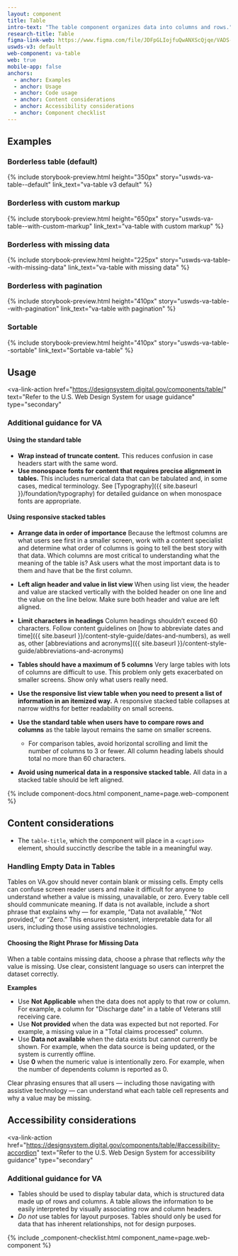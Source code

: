 ```yaml
---
layout: component
title: Table
intro-text: "The table component organizes data into columns and rows."
research-title: Table
figma-link-web: https://www.figma.com/file/JDFpGLIojfuQwANXScQjqe/VADS-Component-Examples?type=design&node-id=1879%3A677&mode=design&t=B9iLKTUu5y9dFqd4-1
uswds-v3: default
web-component: va-table
web: true
mobile-app: false
anchors:
  - anchor: Examples
  - anchor: Usage
  - anchor: Code usage
  - anchor: Content considerations
  - anchor: Accessibility considerations
  - anchor: Component checklist
---
```


## Examples

### Borderless table (default)

{% include storybook-preview.html height="350px" story="uswds-va-table--default" link_text="va-table v3 default"  %}

### Borderless with custom markup

{% include storybook-preview.html height="650px" story="uswds-va-table--with-custom-markup" link_text="va-table with custom markup" %}

### Borderless with missing data

{% include storybook-preview.html height="225px" story="uswds-va-table--with-missing-data" link_text="va-table with missing data" %}

### Borderless with pagination

{% include storybook-preview.html height="410px" story="uswds-va-table--with-pagination" link_text="va-table with pagination" %}

### Sortable

{% include storybook-preview.html height="410px" story="uswds-va-table--sortable" link_text="Sortable va-table" %}

## Usage

<va-link-action
  href="https://designsystem.digital.gov/components/table/"
  text="Refer to the U.S. Web Design System for usage guidance"
  type="secondary"
></va-link-action>

### Additional guidance for VA

#### Using the standard table

* **Wrap instead of truncate content.** This reduces confusion in case headers start with the same word.
* **Use monospace fonts for content that requires precise alignment in tables.** This includes numerical data that can be tabulated and, in some cases, medical terminology. See [Typography]({{ site.baseurl }}/foundation/typography) for detailed guidance on when monospace fonts are appropriate. 

#### Using responsive stacked tables

* **Arrange data in order of importance** Because the leftmost columns are what users see first in a smaller screen, work with a content specialist and determine what order of columns is going to tell the best story with that data. Which columns are most critical to understanding what the meaning of the table is? Ask users what the most important data is to them and have that be the first column.
* **Left align header and value in list view** When using list view, the header and value are stacked vertically with the bolded header on one line and the value on the line below. Make sure both header and value are left aligned. 
* **Limit characters in headings** Column headings shouldn’t exceed 60 characters. Follow content guidelines on [how to abbreviate dates and time]({{ site.baseurl }}/content-style-guide/dates-and-numbers), as well as, other [abbreviations and acronyms]({{ site.baseurl }}/content-style-guide/abbreviations-and-acronyms)
* **Tables should have a maximum of 5 columns** Very large tables with lots of columns are difficult to use. This problem only gets exacerbated on smaller screens. Show only what users really need.  

* **Use the responsive list view table when you need to present a list of information in an itemized way.** A responsive stacked table collapses at narrow widths for better readability on small screens.
* **Use the standard table when users have to compare rows and columns** as the table layout remains the same on smaller screens.
  * For comparison tables, avoid horizontal scrolling and limit the number of columns to 3 or fewer. All column heading labels should total no more than 60 characters.
* **Avoid using numerical data in a responsive stacked table.** All data in a stacked table should be left aligned.

{% include component-docs.html component_name=page.web-component %}

## Content considerations

* The `table-title`, which the component will place in a `<caption>` element, should succinctly describe the table in a meaningful way.

### Handling Empty Data in Tables

Tables on VA.gov should never contain blank or missing cells. Empty cells can confuse screen reader users and make it difficult for anyone to understand whether a value is missing, unavailable, or zero. Every table cell should communicate meaning. If data is not available, include a short phrase that explains why — for example, “Data not available,” “Not provided,” or “Zero.” This ensures consistent, interpretable data for all users, including those using assistive technologies.

#### Choosing the Right Phrase for Missing Data

When a table contains missing data, choose a phrase that reflects *why* the value is missing. Use clear, consistent language so users can interpret the dataset correctly.

**Examples**

- Use **Not Applicable** when the data does not apply to that row or column. For example, a column for "Discharge date" in a table of Veterans still receiving care.
- Use **Not provided** when the data was expected but not reported. For example, a missing value in a "Total claims processed" column.
- Use **Data not available** when the data exists but cannot currently be shown. For example, when the data source is being updated, or the system is currently offline.
- Use **0** when the numeric value is intentionally zero. For example, when the number of dependents column is reported as 0.

Clear phrasing ensures that all users — including those navigating with assistive technology — can understand what each table cell represents and why a value may be missing.

## Accessibility considerations

<va-link-action
  href="https://designsystem.digital.gov/components/table/#accessibility-accordion"
  text="Refer to the U.S. Web Design System for accessibility guidance"
  type="secondary"
></va-link-action>

### Additional guidance for VA

- Tables should be used to display tabular data, which is structured data made up of rows and columns. A table allows the information to be easily interpreted by visually associating row and column headers.
- _Do not_ use tables for layout purposes. Tables should only be used for data that has inherent relationships, not for design purposes.

{% include _component-checklist.html component_name=page.web-component %}
